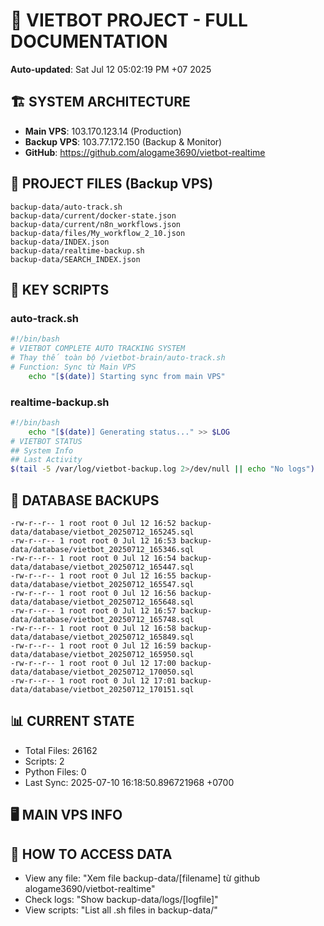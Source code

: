 # 🤖 VIETBOT PROJECT - FULL DOCUMENTATION
**Auto-updated**: Sat Jul 12 05:02:19 PM +07 2025

## 🏗️ SYSTEM ARCHITECTURE
- **Main VPS**: 103.170.123.14 (Production)
- **Backup VPS**: 103.77.172.150 (Backup & Monitor)
- **GitHub**: https://github.com/alogame3690/vietbot-realtime

## 📁 PROJECT FILES (Backup VPS)
```
backup-data/auto-track.sh
backup-data/current/docker-state.json
backup-data/current/n8n_workflows.json
backup-data/files/My_workflow_2_10.json
backup-data/INDEX.json
backup-data/realtime-backup.sh
backup-data/SEARCH_INDEX.json
```

## 🔧 KEY SCRIPTS
### auto-track.sh
```bash
#!/bin/bash
# VIETBOT COMPLETE AUTO TRACKING SYSTEM
# Thay thế toàn bộ /vietbot-brain/auto-track.sh
# Function: Sync từ Main VPS
    echo "[$(date)] Starting sync from main VPS"
```
### realtime-backup.sh
```bash
#!/bin/bash
    echo "[$(date)] Generating status..." >> $LOG
# VIETBOT STATUS
## System Info
## Last Activity
$(tail -5 /var/log/vietbot-backup.log 2>/dev/null || echo "No logs")
```

## 💾 DATABASE BACKUPS
```
-rw-r--r-- 1 root root 0 Jul 12 16:52 backup-data/database/vietbot_20250712_165245.sql
-rw-r--r-- 1 root root 0 Jul 12 16:53 backup-data/database/vietbot_20250712_165346.sql
-rw-r--r-- 1 root root 0 Jul 12 16:54 backup-data/database/vietbot_20250712_165447.sql
-rw-r--r-- 1 root root 0 Jul 12 16:55 backup-data/database/vietbot_20250712_165547.sql
-rw-r--r-- 1 root root 0 Jul 12 16:56 backup-data/database/vietbot_20250712_165648.sql
-rw-r--r-- 1 root root 0 Jul 12 16:57 backup-data/database/vietbot_20250712_165748.sql
-rw-r--r-- 1 root root 0 Jul 12 16:58 backup-data/database/vietbot_20250712_165849.sql
-rw-r--r-- 1 root root 0 Jul 12 16:59 backup-data/database/vietbot_20250712_165950.sql
-rw-r--r-- 1 root root 0 Jul 12 17:00 backup-data/database/vietbot_20250712_170050.sql
-rw-r--r-- 1 root root 0 Jul 12 17:01 backup-data/database/vietbot_20250712_170151.sql
```

## 📊 CURRENT STATE
- Total Files: 26162
- Scripts: 2
- Python Files: 0
- Last Sync: 2025-07-10 16:18:50.896721968 +0700

## 🖥️ MAIN VPS INFO


## 🚨 HOW TO ACCESS DATA
- View any file: "Xem file backup-data/[filename] từ github alogame3690/vietbot-realtime"
- Check logs: "Show backup-data/logs/[logfile]"
- View scripts: "List all .sh files in backup-data/"
